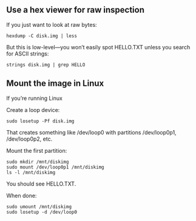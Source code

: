 ## Use a hex viewer for raw inspection

If you just want to look at raw bytes:
```
hexdump -C disk.img | less
```

But this is low-level—you won’t easily spot HELLO.TXT unless you search for ASCII strings:
```
strings disk.img | grep HELLO
```


## Mount the image in Linux

If you’re running Linux 

Create a loop device:

```
sudo losetup -Pf disk.img
```

That creates something like /dev/loop0 with partitions /dev/loop0p1, /dev/loop0p2, etc.

Mount the first partition:
```
sudo mkdir /mnt/diskimg
sudo mount /dev/loop0p1 /mnt/diskimg
ls -l /mnt/diskimg
```

You should see HELLO.TXT.

When done:
```
sudo umount /mnt/diskimg
sudo losetup -d /dev/loop0
```
